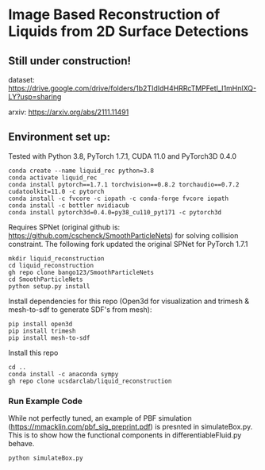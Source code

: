 # Image Based Reconstruction of Liquids from 2D Surface Detections

## Still under construction! ##
dataset: https://drive.google.com/drive/folders/1b2TIdIdH4HRRcTMPFetI_I1mHnlXQ-LY?usp=sharing

arxiv: https://arxiv.org/abs/2111.11491

## Environment set up: ##
Tested with Python 3.8, PyTorch 1.7.1, CUDA 11.0 and PyTorch3D 0.4.0
```
conda create --name liquid_rec python=3.8
conda activate liquid_rec
conda install pytorch==1.7.1 torchvision==0.8.2 torchaudio==0.7.2 cudatoolkit=11.0 -c pytorch
conda install -c fvcore -c iopath -c conda-forge fvcore iopath
conda install -c bottler nvidiacub
conda install pytorch3d=0.4.0=py38_cu110_pyt171 -c pytorch3d
```
Requires SPNet (original github is: https://github.com/cschenck/SmoothParticleNets) for solving collision constraint. The following fork updated the original SPNet for PyTorch 1.7.1
```
mkdir liquid_reconstruction
cd liquid_reconstruction
gh repo clone bango123/SmoothParticleNets
cd SmoothParticleNets
python setup.py install
```
Install dependencies for this repo (Open3d for visualization and trimesh & mesh-to-sdf to generate SDF's from mesh):
```
pip install open3d
pip install trimesh
pip install mesh-to-sdf
```

Install this repo
```
cd ..
conda install -c anaconda sympy
gh repo clone ucsdarclab/liquid_reconstruction
```


### Run Example Code ###
While not perfectly tuned, an example of PBF simulation (https://mmacklin.com/pbf_sig_preprint.pdf) is presnted in simulateBox.py. This is to show how the functional components in differentiableFluid.py behave.
```
python simulateBox.py
```
